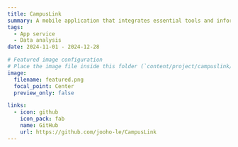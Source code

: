 ```yaml
---
title: CampusLink
summary: A mobile application that integrates essential tools and information for university life — including contests, extracurricular activities, school announcements, and community features — all in one place. Users can also conveniently access frequently used services such as ChatGPT and Papago within the same app.
tags:
  - App service
  - Data analysis
date: 2024-11-01 - 2024-12-28

# Featured image configuration
# Place the image file inside this folder (`content/project/campuslink/`) and reference it below.
image:
  filename: featured.png
  focal_point: Center
  preview_only: false

links:
  - icon: github
    icon_pack: fab
    name: GitHub
    url: https://github.com/jooho-le/CampusLink
---
```


